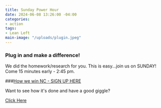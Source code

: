 ```yaml
---
title: Sunday Power Hour
date: 2024-06-08 13:26:00 -04:00
categories:
- action
tags:
- Lean Left
main-image: "/uploads/plugin.jpeg"
---
```



### Plug in and make a difference!

We did the homework/research for you. This is easy...join us on SUNDAY! Come 15 minutes early - 2:45 pm.

###[How we win NC - SIGN UP HERE](https://www.mobilize.us/leanleftvt/event/599787/)

Want to see how it's done and have a good giggle?  

[Click Here](https://www.youtube.com/watch?v=GKsgYZ6DW-s) 
